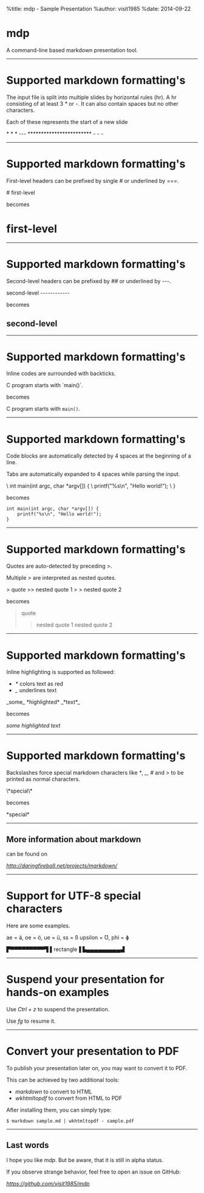 %title: mdp - Sample Presentation
%author: visit1985
%date: 2014-09-22

mdp
===

A command-line based markdown presentation tool.

-------------------------------------------------

# Supported markdown formatting's

The input file is split into multiple slides by
horizontal rules (hr). A hr consisting of at
least 3 *\** or *-*. It can also contain spaces but
no other characters.

Each of these represents the start of a new slide

\* \* \*
\---
\*\*\*\*\*\*\*\*\*\*\*\*\*\*\*\*\*\*\*\*\*\*\*\*
\- - -

-------------------------------------------------

# Supported markdown formatting's

First-level headers can be prefixed by single *#*
or underlined by *===*.

\# first-level

becomes

# first-level

-------------------------------------------------

# Supported markdown formatting's

Second-level headers can be prefixed by *##* or
underlined by *---*.

second-level
\------------

becomes

second-level
------------


-------------------------------------------------

# Supported markdown formatting's

Inline codes are surrounded with backticks.

C program starts with \`main()\`.

becomes

C program starts with `main()`.

-------------------------------------------------

# Supported markdown formatting's

Code blocks are automatically detected by 4
spaces at the beginning of a line.

Tabs are automatically expanded to 4 spaces
while parsing the input.

\    int main(int argc, char \*argv[]) {
\        printf("%s\\n", "Hello world!");
\    }

becomes

    int main(int argc, char *argv[]) {
        printf("%s\n", "Hello world!");
    }

-------------------------------------------------

# Supported markdown formatting's

Quotes are auto-detected by preceding *>*.

Multiple *>* are interpreted as nested quotes.

\> quote
\>> nested quote 1
\> > nested quote 2

becomes

> quote
>> nested quote 1
> > nested quote 2

-------------------------------------------------

# Supported markdown formatting's

Inline highlighting is supported as followed:

- *\** colors text as red
- *\_* underlines text

\_some\_ \*highlighted\* \_\*text\*\_

becomes

_some_ *highlighted* _*text*_

-------------------------------------------------

# Supported markdown formatting's

Backslashes force special markdown characters
like *\**, *\_*, *#* and *>* to be printed as normal
characters.

\\\*special\\\*

becomes

\*special\*

-------------------------------------------------

## More information about markdown

can be found on

_http://daringfireball.net/projects/markdown/_

-------------------------------------------------

# Support for UTF-8 special characters

Here are some examples.

ae = ä, oe = ö, ue = ü, ss = ß
upsilon = Ʊ, phi = ɸ

▛▀▀▀▀▀▀▀▀▀▜
▌rectangle▐
▙▄▄▄▄▄▄▄▄▄▟


-------------------------------------------------

# Suspend your presentation for hands-on examples

Use *Ctrl + z* to suspend the presentation.

Use *fg* to resume it.

-------------------------------------------------

# Convert your presentation to PDF

To publish your presentation later on, you may
want to convert it to PDF.

This can be achieved by two additional tools:

- *markdown* to convert to HTML
- *wkhtmltopdf* to convert from HTML to PDF

After installing them, you can simply type:

    $ markdown sample.md | wkhtmltopdf - sample.pdf

-------------------------------------------------

## Last words

I hope you like *mdp*. But be aware, that it is
still in alpha status.

If you observe strange behavior, feel free to
open an issue on GitHub:

_https://github.com/visit1985/mdp_



